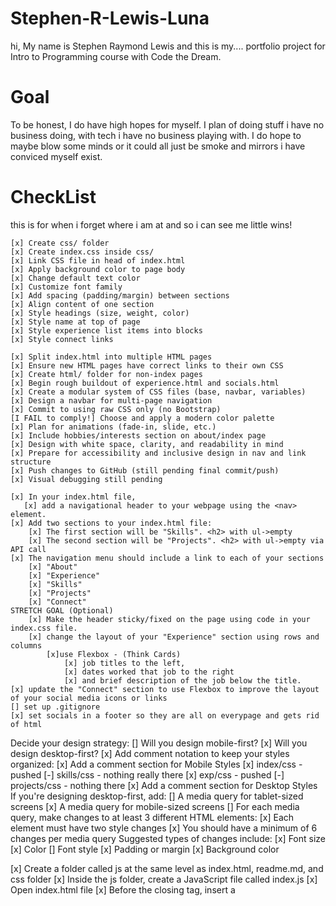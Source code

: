 # Stephen-R-Lewis-Luna
hi, My name is Stephen Raymond Lewis and this is my....
portfolio project for Intro to Programming course with Code the Dream.

# Goal
To be honest, I do have high hopes for myself. I plan of doing stuff i have no business doing,
with tech i have no business playing with. I do hope to maybe blow some minds or it could all 
just be smoke and mirrors i have conviced myself exist.

# CheckList
this is for when i forget where i am at and so i can see me little wins!

    [x] Create css/ folder
    [x] Create index.css inside css/
    [x] Link CSS file in head of index.html
    [x] Apply background color to page body
    [x] Change default text color
    [x] Customize font family
    [x] Add spacing (padding/margin) between sections
    [x] Align content of one section
    [x] Style headings (size, weight, color)
    [x] Style name at top of page
    [x] Style experience list items into blocks
    [x] Style connect links
    
    [x] Split index.html into multiple HTML pages
    [x] Ensure new HTML pages have correct links to their own CSS
    [x] Create html/ folder for non-index pages
    [x] Begin rough buildout of experience.html and socials.html
    [x] Create a modular system of CSS files (base, navbar, variables)
    [x] Design a navbar for multi-page navigation
    [x] Commit to using raw CSS only (no Bootstrap)
    [I FAIL to comply!] Choose and apply a modern color palette
    [x] Plan for animations (fade-in, slide, etc.)
    [x] Include hobbies/interests section on about/index page
    [x] Design with white space, clarity, and readability in mind
    [x] Prepare for accessibility and inclusive design in nav and link structure
    [x] Push changes to GitHub (still pending final commit/push)
    [x] Visual debugging still pending

    [x] In your index.html file, 
       [x] add a navigational header to your webpage using the <nav> element.
    [x] Add two sections to your index.html file:
        [x] The first section will be "Skills". <h2> with ul->empty 
        [x] The second section will be "Projects". <h2> with ul->empty via API call
    [x] The navigation menu should include a link to each of your sections
        [x] "About" 
        [x] "Experience"
        [x] "Skills"
        [x] "Projects"
        [x] "Connect"
    STRETCH GOAL (Optional) 
        [x] Make the header sticky/fixed on the page using code in your index.css file.
        [x] change the layout of your "Experience" section using rows and columns
            [x]use Flexbox - (Think Cards)
                [x] job titles to the left, 
                [x] dates worked that job to the right
                [x] and brief description of the job below the title.
    [x] update the "Connect" section to use Flexbox to improve the layout of your social media icons or links
    [] set up .gitignore
    [x] set socials in a footer so they are all on everypage and gets rid of html

Decide your design strategy:
    [] Will you design mobile-first?
    [x] Will you design desktop-first?
[x] Add comment notation to keep your styles organized:
[x] Add a comment section for Mobile Styles
    [x] index/css - pushed
    [-] skills/css - nothing really there
    [x] exp/css - pushed
    [-] projects/css - nothing there
[x] Add a comment section for Desktop Styles
If you're designing desktop-first, add:
    [] A media query for tablet-sized screens
    [x] A media query for mobile-sized screens
[] For each media query, make changes to at least 3 different HTML elements:
[x] Each element must have two style changes
[x] You should have a minimum of 6 changes per media query
Suggested types of changes include:
    [x] Font size
    [x] Color
    [] Font style
    [x] Padding or margin
    [x] Background color


[x] Create a folder called js at the same level as index.html, readme.md, and css folder
[x] Inside the js folder, create a JavaScript file called index.js
[x] Open index.html file
[x] Before the closing </body> tag, insert a <script> element with a src attribute that specifies the relative path to js/index.js

[x] Save and open index.html in your browser (or use live extension in VSCode)
[x] In index.js, use DOM manipulation to add a footer element to index.html
[x] Create a variable today and assign it a new Date object
[x] Create a variable thisYear and assign it the current year using getFullYear
[x] Create a variable footer and assign it the footer element using DOM selection
[x] Create a variable copyright and use it to create a new <p> element
[x] Set the innerHTML of copyright to display your name and the current year (include © for stretch goal)
[x] Append the copyright element to the footer
[x] In index.html, above the "Connect" section, add a new <section> element with id="skills"
[x] Inside the new section, add an <h2> element with text "Skills"
[x] After the <h2> element, add an empty unordered list <ul>
[x] In index.js, create an array skills containing your technical skills
[x] Create a variable skillsSection and select the skills section by id
[x] Create a variable skillsList and select the <ul> inside skillsSection
[x] Create a for loop to iterate over the skills array
[x] Inside the loop, create a variable skill to make a new <li> element
[x] Set the inner text of skill to the current array element
[x] Append the skill element to skillsList
[x] In index.css, use flexbox or grid to organize and style the list of skills (include adjustments in media queries)

Assignment: Task List / Deliverables
    Create a Message Form
        [x] Open your index.html file
-->     [] Above the <footer> element, add an empty <section> element
        [x] Inside the new <section> element, create a level-two heading that says "Leave a Message"
        [x] After the heading, create an HTML <form> element with a name attribute that equals "leave_message"
        [x] Inside the <form> element, add the following:
        [x] <input> element with attributes: type "text", name "usersName", and required true
        [x] <input> element with attributes: type "email", name "usersEmail", and required true
                  x  section
                  x      h2
                  x      form
                  x          label (name, email)
                  x          input (name, email)


        [x] <textarea> element with attributes: name "usersMessage" and required true 
        [x] <button> element that says "Submit" and has type attribute equal to "submit" 
        [x] Each form field should also have a corresponding <label> element (Optional) Use <br> elements to stack the form fields 
        [x] Save and refresh your browser (or just check your browser for changes if using live extension) 
        [] Add navigation to the message form: Add a link in your <nav> section that takes the user to the 'Leave a Message' section when clicked

Add Message List Section
    [] After the <section> element from the previous step, create a new <section> element with an id of "messages"
    [] Inside that element, create a level-two heading that says "Messages"
    [] After the heading, add an empty unordered list (<ul>) element
    [] Save and refresh your browser (or just check your browser for changes if using live extension)

Handle Message Form Submit
    [] Open your index.js file and start at the bottom
    [] Create a variable named messageForm that uses "DOM Selection" to select the "leave_message" form by name attribute
    [] Add an event listener to the messageForm element that handles the "submit" event hint: addEventListener method
    [] Inside the callback function for your event listener, create three new variables (one for each of the three form fields) and retrieve the value from the event hint: event.target is the form, event.target.usersName is the first input element
    [] Inside the callback function for your event listener, add a console.log statement to log the three variables you created in the previous step
    [] Save and refresh your browser (or just check your browser for changes if using live extension)
    [] Open the console in your browser if you haven't already by either right clicking on your page and select "Inspect" or by using the menu bar to open the Developer tools.
    [] Fill out the HTML form in your browser and hit "Submit"
    [] Note: at this point, you should notice that the browser is refreshing automatically when you submit your form which is not the desired behavior
    [] Inside the callback function, above the other code you just wrote, add a new line to prevent the default refreshing behavior of the "submit" event hint: preventDefault method
    [] Save and refresh your browser (or just check your browser for changes if using live extension)
    [] Fill out the HTML form in your browser and hit "Submit"
    [] You should see that the page does not refresh and your values are logged in the console
    [] Note: at this point, you should notice that the form is submitting properly but the form fields are not reset after submit
    [] Inside the callback function, on the very last line, add a new line of code to clear the form hint: reset method
    [] Save and refresh your browser (or just check your browser for changes if using live extension)

Display Messages in List
In the index.js file, start inside the event listener callback function on the line above where you reset the form
Create a variable named messageSection and use "DOM Selection" to select the #messages section by id
Create a variable named messageList and use "DOM Selection" to query the messageSection (instead of the entire document) to find the <ul> element
Create a variable named newMessage that makes a new list item (li) element
On the next line, set the inner HTML of your newMessage element with the following information:
<a> element that displays the "usersName" and is a clickable link to the "usersEmail" (hint: use the mailto: prefix)
<span> element that displays the "usersMessage"
Create a variable named removeButton that makes a new <button> element
Set the inner text to "remove"
Set the type attribute to "button"
Add an event listener to the removeButton element that handles the "click" event
Inside the callback function, create a variable named entry that finds the button's parent element using DOM Traversal (hint: parentNode property)
Remove the entry element from the DOM (hint: remove method)
Append the removeButton to the newMessage element
hint: appendChild method
Append the newMessage to the messageList element
Save and refresh your browser (or just check your browser for changes if using live extension)

Style your Message Form
Open your index.css file
Style your message form fields and buttons keeping in mind:
adequate spacing so form fields aren't crowded
appropriate sizing in media queries so a user on a mobile device can easily touch/tap into the fields to type
button sizing to accommodate click and touch/tap interactions

Stretch Goals
(Optional) Hide the #messages section, including the Messages header, when the list is empty
(Optional) Create an "edit" button for each message entry that allows the user to input a new/modified message

[] spacing on experience page for cards looks a little off, set media query 
